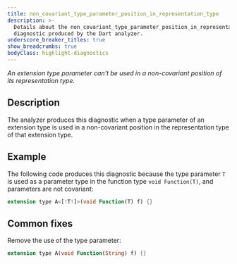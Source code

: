 ```yaml
---
title: non_covariant_type_parameter_position_in_representation_type
description: >-
  Details about the non_covariant_type_parameter_position_in_representation_type
  diagnostic produced by the Dart analyzer.
underscore_breaker_titles: true
show_breadcrumbs: true
bodyClass: highlight-diagnostics
---
```


_An extension type parameter can't be used in a non-covariant position of its
representation type._

## Description

The analyzer produces this diagnostic when a type parameter of an
extension type is used in a non-covariant position in the representation
type of that extension type.

## Example

The following code produces this diagnostic because the type parameter `T`
is used as a parameter type in the function type `void Function(T)`, and
parameters are not covariant:

```dart
extension type A<[!T!]>(void Function(T) f) {}
```

## Common fixes

Remove the use of the type parameter:

```dart
extension type A(void Function(String) f) {}
```
